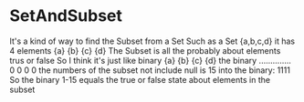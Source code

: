 # SetAndSubset
It's a kind of way to find the Subset from a Set
Such as a Set {a,b,c,d} it has 4 elements {a} {b} {c} {d}
The Subset is  all the probably about elements trus or false
So I think it's just like binary  {a} {b} {c} {d}
the binary ..............          0   0   0   0
the numbers of the subset not include null is 15 into the binary:  1111
So the binary 1-15 equals the true or false state about elements in the subset 
